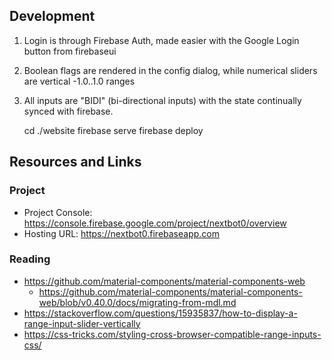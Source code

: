 


## Development

1. Login is through Firebase Auth, made easier with the Google Login button from firebaseui
2. Boolean flags are rendered in the config dialog, while numerical sliders are vertical -1.0..1.0 ranges
3. All inputs are "BIDI" (bi-directional inputs) with the state continually synced with firebase.


    cd ./website
    firebase serve 
    firebase deploy
    
## Resources and Links

### Project

* Project Console: https://console.firebase.google.com/project/nextbot0/overview
* Hosting URL: https://nextbot0.firebaseapp.com

### Reading

* https://github.com/material-components/material-components-web
    * https://github.com/material-components/material-components-web/blob/v0.40.0/docs/migrating-from-mdl.md
* https://stackoverflow.com/questions/15935837/how-to-display-a-range-input-slider-vertically
* https://css-tricks.com/styling-cross-browser-compatible-range-inputs-css/